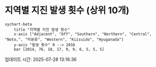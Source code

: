 # 지역별 지진 발생 횟수 (상위 10개)

```mermaid
xychart-beta
    title "지역별 지진 발생 횟수"
    x-axis ["Adjacent", "Off", "Southern", "Northern", "Central", "Noto,", "미분류", "Western", "Kiisuido", "Hyuganada"]
    y-axis "발생 횟수" 0 --> 2016
    bar [2014, 76, 18, 17, 9, 9, 6, 5, 5, 5]
```

업데이트 시간: 2025-07-28 13:16:36
